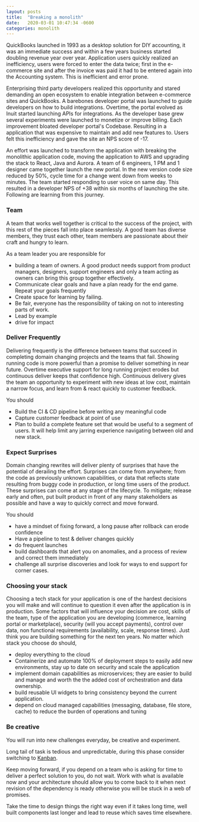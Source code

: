 ```yaml
---
layout: posts
title:  "Breaking a monolith"
date:   2020-03-01 10:47:34 -0600
categories: monolith
---
```


QuickBooks launched in 1993 as a desktop solution for DIY accounting, it was an immediate success and within a few years business started doubling revenue year over year. Application users quickly realized an inefficiency, users were forced to enter the data twice; first in the e-commerce site and after the invoice was paid it had to be entered again into the Accounting system. This is inefficient and error prone.

Enterprising third party developers realized this opportunity and stared demanding an open ecosystem to enable integration between e-commerce sites and QuickBooks. A barebones developer portal was launched to guide developers on how to build integrations. Overtime, the portal evolved as Inuit started launching APIs for integrations. As the developer base grew several experiments were launched to monetize or improve billing. Each improvement  bloated developer portal's Codebase. Resulting in a application that was expensive to maintain and add new features to. Users felt this inefficiency and gave the site an NPS score of -17.

An effort was launched to transform the application with breaking the monolithic application code, moving the application to AWS and  upgrading the stack to React, Java and Aurora. A  team of 6 engineers, 1 PM and 1 designer came together launch the new portal. In the  new version code size reduced by 50%, cycle time for a change went down from weeks to minutes. The team started responding to user voice on same day. This resulted in a developer NPS of +38 within six months of launching the site. Following are learning from this journey. 

### Team

A team that works well together is critical to the success of the project, with this rest of the pieces fall into place seamlessly. A good team has diverse members, they trust each other, team members are passionate about their craft and hungry to learn. 

As a team leader you are responsible for

* building a team of owners. A good product needs support from product managers, designers, support engineers and only a team acting as owners can bring this group together effectively.
* Communicate clear goals and have a plan ready for the end game. Repeat your goals frequently
* Create space for learning by failing.
* Be fair, everyone has the responsibility of taking on not to interesting parts of work.
* Lead by example
* drive for impact

### Deliver Frequently

Delivering frequently is the difference between teams that succeed in completing domain changing projects  and the teams that fail. Showing running code is more powerful than a promise to deliver something in near future.  Overtime executive support for long running project erodes but continuous deliver keeps that confidence high. Continuous delivery gives the team an opportunity to experiment with new ideas at low cost, maintain a narrow focus, and learn from & react quickly to customer feedback. 

You should
* Build the CI & CD pipeline before writing any meaningful code
* Capture customer feedback at point of use
* Plan to build a complete feature set that would be useful to a segment of users. It will help limit any jarring experience navigating between old and new stack.

### Expect Surprises 

Domain changing rewrites will deliver plenty of surprises that have the potential of derailing the effort. Surprises can come from anywhere; from the code as previously unknown capabilities, or data that reflects state resulting from buggy code in production, or long time users of the product. These surprises can come at any stage of the lifecycle. To mitigate; release early and often, put built product in front of any many stakeholders as possible and have a way to quickly correct and move forward. 

You should
* have a mindset of fixing forward, a long pause after rollback can erode confidence
* Have a pipeline to test & deliver changes quickly
* do frequent launches
* build dashboards that alert you on anomalies, and a process of review and correct them immediately
* challenge all surprise discoveries and look for ways to end support for corner cases.

### Choosing your stack

Choosing a tech stack for your application  is one of the hardest decisions you will make and will continue to question it even after the application is in production. Some factors that will influence your decision are cost, skills of the team, type of the application you are developing (commerce, learning portal or marketplace), security (will you accept payments), control over data, non functional requirements (availability, scale, response times). Just think you are building something for the next ten years. No matter which stack you choose do should,

* deploy everything to the cloud
* Containerize and automate 100% of deployment steps to easily add new environments, stay up to date on security and scale the application
* implement domain capabilities as microservices; they are easier to build and manage and worth the the added cost of orchestration and data ownership.
* build reusable UI widgets to bring consistency beyond the current application.
* depend on cloud managed capabilities (messaging, database, file store, cache) to reduce the burden of operations and tuning 


### Be creative

You will run into new challenges everyday, be creative and experiment.

Long tail of task is tedious and unpredictable, during this phase consider switching to [Kanban](https://en.wikipedia.org/wiki/Kanban).

Keep moving forward, if you depend on a team who is asking for time to deliver a perfect solution to you, do not wait. Work with what is available now and your architecture should allow you to come back to it when next revision of the dependency is ready otherwise you will be stuck in a web of promises.

Take the time to design things the right way even if it takes long time, well built components last longer and lead to reuse which saves time elsewhere.